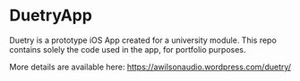 # DuetryApp

Duetry is a prototype iOS App created for a university module. This repo contains solely the code used in the app, for portfolio purposes.

More details are available here: https://awilsonaudio.wordpress.com/duetry/
